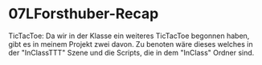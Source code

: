 # 07LForsthuber-Recap

TicTacToe:
Da wir in der Klasse ein weiteres TicTacToe begonnen haben, gibt es in meinem Projekt zwei davon.
Zu benoten wäre dieses welches in der "InClassTTT" Szene und die Scripts, die in dem "InClass" Ordner sind.
